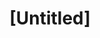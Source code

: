 ---
pid: RS398
title: "[Untitled]"
location_transcription: 
zipcode: '19125'
outside_phl: 
neighborhood: Fishtown,Kensington
age: '31'
age_range: 30-39
instagram: 
image_file_name: RS_398.jpg
proposal_transcription: I am a Philadelphia Public School teacher.  Please give me
  something beautiful to view during the free time that I am not working to aid and
  improve our ailing society.  I agree with the message of the project, but not with
  the conceptual, unaesthetic form. Thanks
topic: Art,Education,Environment,Neighborhoods
topic_summary: 0, 0, 0, 0
type: Sculpture Statue
keywords_other: Education
credit: 
image_labels: 
twitter: 
facebook: 
permalink: "/monuments/rs398/"
layout: item-page
---